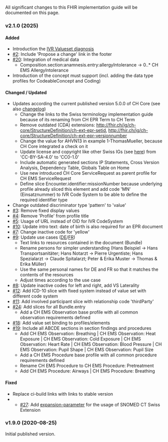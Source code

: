 All significant changes to this FHIR implementation guide will be documented on this page.  

### v2.1.0 (2025)

#### Added
* Introduction the [IVR Valueset diagnosis](ValueSet-IVR-VS-diagnosis.html)
* [#2](https://github.com/hl7ch/ch-ems/issues/2): Include 'Propose a change' link in the footer
* [#20](https://github.com/hl7ch/ch-ems/issues/20): Integration of medical data 
   * Composition.section:anamnesis.entry:allergyIntolerance -> 0..* CH EMS AllergyIntolerance
* Introduction of the concept must support (incl. adding the data type profiles for CodeableConcept and Coding)   

#### Changed / Updated
* Updates according the current published version 5.0.0 of CH Core (see also [changelog](https://fhir.ch/ig/ch-core/changelog.html))
   * Change the links to the Swiss terminology implementation guide because of its renaming from CH EPR Term to CH Term
   * Remove outdated (CDA) extensions: http://fhir.ch/ig/ch-core/StructureDefinition/ch-ext-epr-setid, http://fhir.ch/ig/ch-core/StructureDefinition/ch-ext-epr-versionnumber
   * Change the value for AHVN13 in example 1-ThomasMueller, because CH Core integrated a check on it
   * Update license and copyright like other Swiss IGs (see [here](https://github.com/hl7ch/ch-core/issues/226)) from 'CC-BY-SA-4.0' to 'CC0-1.0'
   * Include automatic generated sections IP Statements, Cross Version Analysis, Dependency Table, Globals Table on Home
   * Use new introduced CH Core ServiceRequest as parent profile for CH EMS ServiceRequest
   * Define slice Encounter.identifier:missionNumber because underlying profile already sliced this element and add code 'MN' (Einsatznummer) to IVR Code System to be able to define the required identifier type
* Change outdated discriminator type 'pattern' to 'value'
* [#3](https://github.com/hl7ch/ch-ems/issues/3): Remove fixed display values
* [#4](https://github.com/hl7ch/ch-ems/issues/4): Remove 'Profile' from profile title
* [#5](https://github.com/hl7ch/ch-ems/issues/5): Usage of URL instead of OID for IVR CodeSystem
* [#10](https://github.com/hl7ch/ch-ems/issues/10): Update intro text: date of birth is also required for an EPR document
* [#7](https://github.com/hl7ch/ch-ems/issues/7): Change inactive code for 'yellow'
* [#9](https://github.com/hl7ch/ch-ems/issues/9): Update use cases ([DE](usecase-german.html)/[FR](usecase-french.html))
   * Text links to resources contained in the document (Bundle)
   * Rename persons for simpler understanding (Hans Beispiel -> Hans Transportsanitäter; Hans Notarzt -> Pierre Urgentiste; Hans Spezialarzt -> Claude Spitalarzt; Peter & Erika Muster -> Thomas & Erika Müller)
   * Use the same personal names for DE and FR so that it matches the contents of the resources
   * Adjust times according to the use case 
* [#8](https://github.com/hl7ch/ch-ems/issues/8): Update inactive codes for left and right, add VS Laterality   
* [#12](https://github.com/hl7ch/ch-ems/issues/12): Add ICD-10 slice with fixed system instead of value set with different code system
* [#11](https://github.com/hl7ch/ch-ems/issues/11): Add involved participant slice with relationship code 'thirdParty'
* [#24](https://github.com/hl7ch/ch-ems/issues/24): Add slices for all Bundle.entry
   * Add a CH EMS Observation base profile with all common observation requirements defined
* [#18](https://github.com/hl7ch/ch-ems/issues/18): Add value set binding to profiles/elements 
* [#19](https://github.com/hl7ch/ch-ems/issues/19): Include all ABCDE sections in section findings and procedures
   * Add CH EMS Observation: Breathing | CH EMS Observation: Heat Exposure | CH EMS Observation: Cold Exposure | CH EMS Observation: Heart Rate | CH EMS Observation: Blood Pressure | CH EMS Observation: Pupil Shape | CH EMS Observation: Pupil Size
   * Add a CH EMS Procedure base profile with all common procedure requirements defined
   * Rename CH EMS Procedure to CH EMS Procedure: Pretreatment
   * Add CH EMS Procedure: Airways | CH EMS Procedure: Breathing

#### Fixed
* Replace ci-build links with links to stable version
* * [#27](https://github.com/hl7ch/ch-ems/issues/27): Add [expansion-parameter](https://build.fhir.org/codesystem-guide-parameter-code.html#:~:text=expansion%2Dparameter,as%20SNOMED%20CT) for the usage of SNOMED CT Swiss Extension

### v1.9.0 (2020-08-25)
Initial published version.
